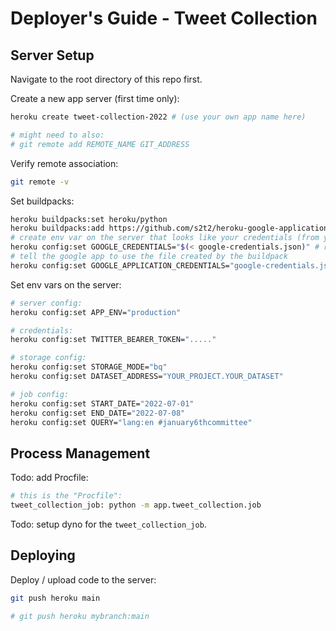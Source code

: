 



# Deployer's Guide - Tweet Collection

## Server Setup

Navigate to the root directory of this repo first.

Create a new app server (first time only):

```sh
heroku create tweet-collection-2022 # (use your own app name here)

# might need to also:
# git remote add REMOTE_NAME GIT_ADDRESS
```

Verify remote association:

```sh
git remote -v
```


Set buildpacks:

```sh
heroku buildpacks:set heroku/python
heroku buildpacks:add https://github.com/s2t2/heroku-google-application-credentials-buildpack
# create env var on the server that looks like your credentials (from your local file):
heroku config:set GOOGLE_CREDENTIALS="$(< google-credentials.json)" # references local creds file
# tell the google app to use the file created by the buildpack
heroku config:set GOOGLE_APPLICATION_CREDENTIALS="google-credentials.json" # references server creds
```


Set env vars on the server:

```sh
# server config:
heroku config:set APP_ENV="production"

# credentials:
heroku config:set TWITTER_BEARER_TOKEN="....."

# storage config:
heroku config:set STORAGE_MODE="bq"
heroku config:set DATASET_ADDRESS="YOUR_PROJECT.YOUR_DATASET"

# job config:
heroku config:set START_DATE="2022-07-01"
heroku config:set END_DATE="2022-07-08"
heroku config:set QUERY="lang:en #january6thcommittee"
```


## Process Management

Todo: add Procfile:

```sh
# this is the "Procfile":
tweet_collection_job: python -m app.tweet_collection.job
```

Todo: setup dyno for the `tweet_collection_job`.


## Deploying

Deploy / upload code to the server:

```sh
git push heroku main

# git push heroku mybranch:main
```
